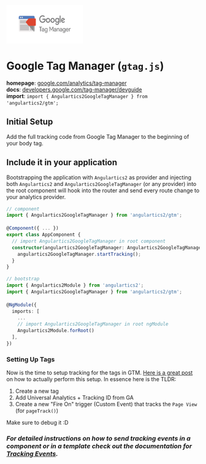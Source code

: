 <img 
    src="../../../assets/svg/gtm.svg" 
    alt="Google Tag Manager logo"
    height="100px"
    width="200px" />

# Google Tag Manager (`gtag.js`)
__homepage__: [google.com/analytics/tag-manager](https://www.google.com/analytics/tag-manager/)  
__docs__: [developers.google.com/tag-manager/devguide](https://developers.google.com/tag-manager/devguide)  
__import__: `import { Angulartics2GoogleTagManager } from 'angulartics2/gtm';`  


## Initial Setup

Add the full tracking code from Google Tag Manager to the beginning of your body tag.

## Include it in your application

Bootstrapping the application with ```Angulartics2``` as provider and injecting both ```Angulartics2``` and ```Angulartics2GoogleTagManager``` (or any provider) into the root component will hook into the router and send every route change to your analytics provider.


```ts
// component
import { Angulartics2GoogleTagManager } from 'angulartics2/gtm';

@Component({ ... })
export class AppComponent {
  // import Angulartics2GoogleTagManager in root component
  constructor(angulartics2GoogleTagManager: Angulartics2GoogleTagManager) {
    angulartics2GoogleTagManager.startTracking();
  }
}
```

```ts
// bootstrap
import { Angulartics2Module } from 'angulartics2';
import { Angulartics2GoogleTagManager } from 'angulartics2/gtm';

@NgModule({
  imports: [
    ...
    // import Angulartics2GoogleTagManager in root ngModule    
    Angulartics2Module.forRoot()
  ],
})
```

### Setting Up Tags

Now is the time to setup tracking for the tags in GTM.  [Here is a great post](http://blog.thecodecampus.de/angular-2-google-analytics-google-tag-manager/) on how to actually perform this setup.  In essence here is the TLDR:

1. Create a new tag
2. Add Universal Analytics + Tracking ID from GA
3. Create a new "Fire On" trigger (Custom Event) that tracks the `Page View` (for `pageTrack()`)

Make sure to debug it :D

### _For detailed instructions on how to send tracking events in a component or in a template check out the documentation for [Tracking Events](https://github.com/angulartics/angulartics2/wiki/Tracking-Events)._
